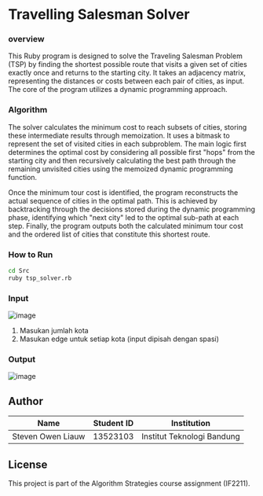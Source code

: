 # Travelling Salesman Solver
### overview
This Ruby program is designed to solve the Traveling Salesman Problem (TSP) by finding the shortest possible route that visits a given set of cities exactly once and returns to the starting city. It takes an adjacency matrix, representing the distances or costs between each pair of cities, as input. The core of the program utilizes a dynamic programming approach.

### Algorithm
The solver calculates the minimum cost to reach subsets of cities, storing these intermediate results through memoization. It uses a bitmask to represent the set of visited cities in each subproblem. The main logic first determines the optimal cost by considering all possible first "hops" from the starting city and then recursively calculating the best path through the remaining unvisited cities using the memoized dynamic programming function.

Once the minimum tour cost is identified, the program reconstructs the actual sequence of cities in the optimal path. This is achieved by backtracking through the decisions stored during the dynamic programming phase, identifying which "next city" led to the optimal sub-path at each step. Finally, the program outputs both the calculated minimum tour cost and the ordered list of cities that constitute this shortest route.

### How to Run
``` bash
cd Src
ruby tsp_solver.rb
```

### Input 
![image](https://github.com/user-attachments/assets/c19de8ef-7132-4f07-a40a-a5bb57202e78)

1. Masukan jumlah kota
2. Masukan edge untuk setiap kota (input dipisah dengan spasi)

### Output
![image](https://github.com/user-attachments/assets/5da8644d-5ce1-4087-ad22-e26053c331f7)

## Author
| Name               | Student ID | Institution                |
|--------------------|------------|----------------------------|
| Steven Owen Liauw  | 13523103   | Institut Teknologi Bandung |

## License
This project is part of the Algorithm Strategies course assignment (IF2211).
